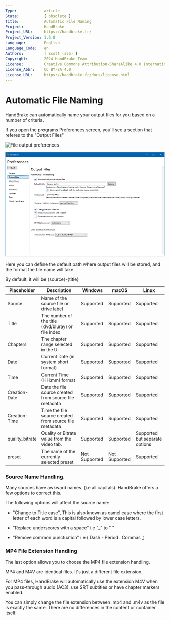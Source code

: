 ```yaml
---
Type:            article
State:           [ obsolete ]
Title:           Automatic File Naming
Project:         HandBrake
Project_URL:     https://handbrake.fr/
Project_Version: 1.6.0
Language:        English
Language_Code:   en
Authors:         [ Scott (s55) ]
Copyright:       2024 HandBrake Team
License:         Creative Commons Attribution-ShareAlike 4.0 International
License_Abbr:    CC BY-SA 4.0
License_URL:     https://handbrake.fr/docs/license.html
---
```


Automatic File Naming
=============================

HandBrake can automatically name your output files for you based on a number of criteria.

If you open the programs Preferences screen, you'll see a section that referes to the "Output Files"

<!-- .system-macos -->
![File output preferences](../../images/mac/output-file-preferences-1.5.0.png "File output preferences macOS")
<!-- /.system-macos -->

<!-- .system-windows -->
![File output preferences](../../images/windows/output-file-preferences-1.5.0.png "File output preferences Windwos")
<!-- /.system-windows -->

Here you can define the default path where output files will be stored, and the format the file name will take.

By default, it will be {source}-{title}

| Placeholder     | Description | Windows| macOS | Linux  |
|-----------------|-----|------|-----|-----|
| Source          | Name of the source file or drive label | Supported | Supported | Supported |
| Title           | The number of the title (dvd/bluray) or file index | Supported | Supported | Supported |
| Chapters        | The chapter range selected in the UI | Supported | Supported | Supported |
| Date            | Current Date (in system short format) | Supported | Supported | Supported |
| Time            | Current Time  (HH:mm) format | Supported | Supported | Supported |
| Creation-Date   | Date the file source created from source file metadata | Supported | Supported | Supported |
| Creation-Time   | Time the file source created from source file metadata  | Supported | Supported | Supported |
| quality_bitrate | Quality or Bitrate value from the video tab. | Supported | Supported | Supported but separate options |
| preset          | The name of the currently selected preset | Not Supported | Not Supported | Supported |

### Source Name Handling.

Many sources have awkward names. (i.e all capitals). HandBrake offers a few options to correct this.

The following options will affect the source name:

- "Change to Title case",  This is also known as camel case where the first letter of each word is a capital followed by lower case letters.

- "Replace underscores with a space"  i.e  "_" to " "

- "Remove common punctuation" i.e ( Dash - Period . Commas ,)

### MP4 File Extension Handling

The last option allows you to choose the MP4 file extension handling.

MP4 and M4V are identical files. It's just a different file extension.

For MP4 files, HandBrake will automatically use the extension M4V when you pass-through audio (AC3), use SRT subtitles or have chapter markers enabled.

You can simply change the file extension between .mp4 and .m4v as the file is exactly the same. There are no differences in the content or container itself.

